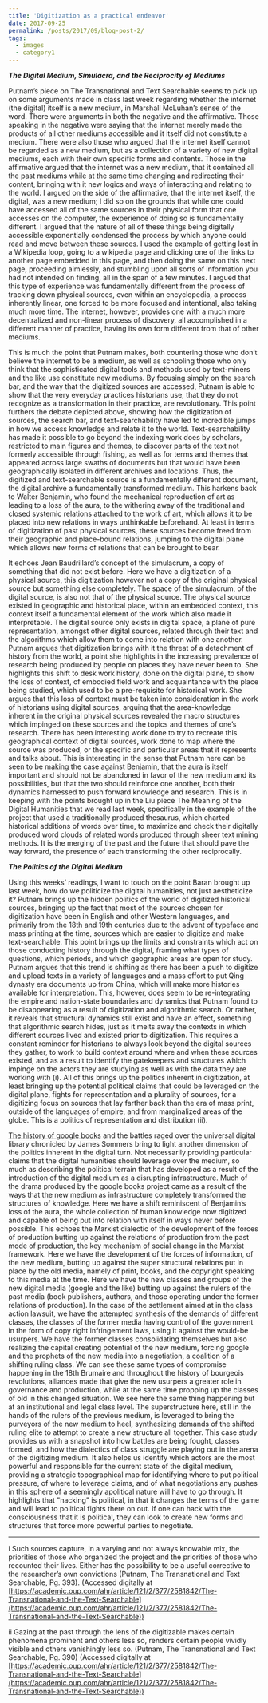 ```yaml
---
title: 'Digitization as a practical endeavor'
date: 2017-09-25
permalink: /posts/2017/09/blog-post-2/
tags:
  - images
  - category1
---
```

***The Digital Medium, Simulacra, and the Reciprocity of Mediums***

Putnam’s piece on The Transnational and Text Searchable seems to pick up on some arguments made in class last week regarding whether the internet (the digital) itself is a new medium, in Marshall McLuhan’s sense of the word. There were arguments in both the negative and the affirmative. Those speaking in the negative were saying that the internet merely made the products of all other mediums accessible and it itself did not constitute a medium. There were also those who argued that the internet itself cannot be regarded as a new medium, but as a collection of a variety of new digital mediums, each with their own specific forms and contents. Those in the affirmative argued that the internet was a new medium, that it contained all the past mediums while at the same time changing and redirecting their content, bringing with it new logics and ways of interacting and relating to the world. I argued on the side of the affirmative, that the internet itself, the digital, was a new medium; I did so on the grounds that while one could have accessed all of the same sources in their physical form that one accesses on the computer, the experience of doing so is fundamentally different. I argued that the nature of all of these things being digitally accessible exponentially condensed the process by which anyone could read and move between these sources. I used the example of getting lost in a Wikipedia loop, going to a wikipedia page and clicking one of the links to another page embedded in this page, and then doing the same on this next page, proceeding aimlessly, and stumbling upon all sorts of information you had not intended on finding, all in the span of a few minutes. I argued that this type of experience was fundamentally different from the process of tracking down physical sources, even within an encyclopedia, a process inherently linear, one forced to be more focused and intentional, also taking much more time. The internet, however, provides one with a much more decentralized and non-linear process of discovery, all accomplished in a different manner of practice, having its own form different from that of other mediums.

This is much the point that Putnam makes, both countering those who don’t believe the internet to be a medium, as well as schooling those who only think that the sophisticated digital tools and methods used by text-miners and the like use constitute new mediums. By focusing simply on the search bar, and the way that the digitized sources are accessed, Putnam is able to show that the very everyday practices historians use, that they do not recognize as a transformation in their practice, are revolutionary. This point furthers the debate depicted above, showing how the digitization of sources, the search bar, and text-searchability have led to incredible jumps in how we access knowledge and relate it to the world. Text-searchability has made it possible to go beyond the indexing work does by scholars, restricted to main figures and themes, to discover parts of the text not formerly accessible through fishing, as well as for terms and themes that appeared across large swaths of documents but that would have been geographically isolated in different archives and locations. Thus, the digitized and text-searchable source is a fundamentally different document, the digital archive a fundamentally transformed medium. This harkens back to Walter Benjamin, who found the mechanical reproduction of art as leading to a loss of the aura, to the withering away of the traditional and closed systemic relations attached to the work of art, which allows it to be placed into new relations in ways unthinkable beforehand. At least in terms of digitization of past physical sources, these sources become freed from their geographic and place-bound relations, jumping to the digital plane which allows new forms of relations that can be brought to bear.

It echoes Jean Baudrillard’s concept of the simulacrum, a copy of something that did not exist before. Here we have a digitization of a physical source, this digitization however not a copy of the original physical source but something else completely. The space of the simulacrum, of the digital source, is also not that of the physical source. The physical source existed in geographic and historical place, within an embedded context, this context itself a fundamental element of the work which also made it interpretable. The digital source only exists in digital space, a plane of pure representation, amongst other digital sources, related through their text and the algorithms which allow them to come into relation with one another. Putnam argues that digitization brings with it the threat of a detachment of history from the world, a point she highlights in the increasing prevalence of research being produced by people on places they have never been to. She highlights this shift to desk work history, done on the digital plane, to show the loss of context, of embodied field work and acquaintance with the place being studied, which used to be a pre-requisite for historical work. She argues that this loss of context must be taken into consideration in the work of historians using digital sources, arguing that the area-knowledge inherent in the original physical sources revealed the macro structures which impinged on these sources and the topics and themes of one’s research. There has been interesting work done to try to recreate this geographical context of digital sources, work done to map where the source was produced, or the specific and particular areas that it represents and talks about. This is interesting in the sense that Putnam here can be seen to be making the case against Benjamin, that the aura is itself important and should not be abandoned in favor of the new medium and its possibilities, but that the two should reinforce one another, both their dynamics harnessed to push forward knowledge and research. This is in keeping with the points brought up in the Liu piece The Meaning of the Digital Humanities that we read last week, specifically in the example of the project that used a traditionally produced thesaurus, which charted historical additions of words over time, to maximize and check their digitally produced word clouds of related words produced through sheer text mining methods. It is the merging of the past and the future that should pave the way forward, the presence of each transforming the other reciprocally.  



***The Politics of the Digital Medium***

Using this weeks’ readings, I want to touch on the point Baran brought up last week, how do we politicize the digital humanities, not just aestheticize it? Putnam brings up the hidden politics of the world of digitized historical sources, bringing up the fact that most of the sources chosen for digitization have been in English and other Western languages, and primarily from the 18th and 19th centuries due to the advent of typeface and mass printing at the time, sources which are easier to digitize and make text-searchable. This point brings up the limits and constraints which act on those conducting history through the digital, framing what types of questions, which periods, and which geographic areas are open for study. Putnam argues that this trend is shifting as there has been a push to digitize and upload texts in a variety of languages and a mass effort to put Qing dynasty era documents up from China, which will make more histories available for interpretation. This, however, does seem to be re-integrating the empire and nation-state boundaries and dynamics that Putnam found to be disappearing as a result of digitization and algorithmic search. Or rather, it reveals that structural dynamics still exist and have an effect, something that algorithmic search hides, just as it melts away the contexts in which different sources lived and existed prior to digitization. This requires a constant reminder for historians to always look beyond the digital sources they gather, to work to build context around where and when these sources existed, and as a result to identify the gatekeepers and structures which impinge on the actors they are studying as well as with the data they are working with (i). All of this brings up the politics inherent in digitization, at least bringing up the potential political claims that could be leveraged on the digital plane, fights for representation and a plurality of sources, for a digitizing focus on sources that lay farther back than the era of mass print, outside of the languages of empire, and from marginalized areas of the globe. This is a politics of representation and distribution (ii). 

[The history of google books](https://www.theatlantic.com/technology/archive/2017/04/the-tragedy-of-google-books/523320) and the battles raged over the universal digital library chronicled by James Sommers bring to light another dimension of the politics inherent in the digital turn. Not necessarily providing particular claims that the digital humanities should leverage over the medium, so much as describing the political terrain that has developed as a result of the introduction of the digital medium as a disrupting infrastructure. Much of the drama produced by the google books project came as a result of the ways that the new medium as infrastructure completely transformed the structures of knowledge. Here we have a shift reminiscent of Benjamin’s loss of the aura, the whole collection of human knowledge now digitized and capable of being put into relation with itself in ways never before possible. This echoes the Marxist dialectic of the development of the forces of production butting up against the relations of production from the past mode of production, the key mechanism of social change in the Marxist framework. Here we have the development of the forces of information, of the new medium, butting up against the super structural relations put in place by the old media, namely of print, books, and the copyright speaking to this media at the time. Here we have the new classes and groups of the new digital media (google and the like) butting up against the rulers of the past media (book publishers, authors, and those operating under the former relations of production). In the case of the settlement aimed at in the class action lawsuit, we have the attempted synthesis of the demands of different classes, the classes of the former media having control of the government in the form of copy right infringement laws, using it against the would-be usurpers. We have the former classes consolidating themselves but also realizing the capital creating potential of the new medium, forcing google and the prophets of the new media into a negotiation, a coalition of a shifting ruling class. We can see these same types of compromise happening in the 18th Brumaire and throughout the history of bourgeois revolutions, alliances made that give the new usurpers a greater role in governance and production, while at the same time propping up the classes of old in this changed situation. We see here the same thing happening but at an institutional and legal class level. The superstructure here, still in the hands of the rulers of the previous medium, is leveraged to bring the purveyors of the new medium to heel, synthesizing demands of the shifted ruling elite to attempt to create a new structure all together. This case study provides us with a snapshot into how battles are being fought, classes formed, and how the dialectics of class struggle are playing out in the arena of the digitizing medium. It also helps us identify which actors are the most powerful and responsible for the current state of the digital medium, providing a strategic topographical map for identifying where to put political pressure, of where to leverage claims, and of what negotiations any pushes in this sphere of a seemingly apolitical nature will have to go through. It highlights that "hacking" is political, in that it changes the terms of the game and will lead to political fights there on out. If one can hack with the consciousness that it is political, they can look to create new forms and structures that force more powerful parties to negotiate.

--------------------------
i Such sources capture, in a varying and not always knowable mix, the priorities of those who organized the project and the priorities of those who recounted their lives. Either has the possibility to be a useful corrective to the researcher’s own convictions (Putnam, The Transnational and Text Searchable, Pg. 393). (Accessed digitally at [https://academic.oup.com/ahr/article/121/2/377/2581842/The-Transnational-and-the-Text-Searchable](https://academic.oup.com/ahr/article/121/2/377/2581842/The-Transnational-and-the-Text-Searchable)) 

ii Gazing at the past through the lens of the digitizable makes certain phenomena prominent and others less so, renders certain people vividly visible and others vanishingly less so. (Putnam, The Transnational and Text Searchable, Pg. 390)  (Accessed digitally at [https://academic.oup.com/ahr/article/121/2/377/2581842/The-Transnational-and-the-Text-Searchable](https://academic.oup.com/ahr/article/121/2/377/2581842/The-Transnational-and-the-Text-Searchable)) 

